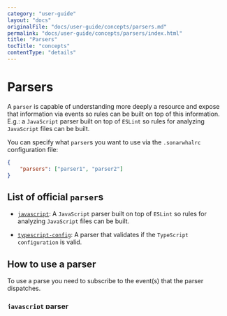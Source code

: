 ```yaml
---
category: "user-guide"
layout: "docs"
originalFile: "docs/user-guide/concepts/parsers.md"
permalink: "docs/user-guide/concepts/parsers/index.html"
title: "Parsers"
tocTitle: "concepts"
contentType: "details"
---
```

# Parsers

A `parser` is capable of understanding more deeply a resource and expose
that information via events so rules can be built on top of this information.
E.g.: a `JavaScript` parser built on top of `ESLint` so rules for analyzing
`JavaScript` files can be built.

You can specify what `parser`s you want to use via the `.sonarwhalrc`
configuration file:

```json
{
    "parsers": ["parser1", "parser2"]
}
```

## List of official `parser`s

* [`javascript`][@sonarwhal/parser-javascript]: A `JavaScript`
parser built on top of `ESLint` so rules for analyzing `JavaScript`
files can be built.

* [`typescript-config`][@sonarwhal/parser-typescript-config]: A parser
that validates if the `TypeScript configuration` is valid.

## How to use a parser

To use a parse you need to subscribe to the event(s) that the parser dispatches.

### `javascript` parser

To create a rule that understands JavaScript you will need to use the
event `parse::javascript` emitted by the
[`javascript parser`][@sonarwhal/parser-javascript].
This event is of type `ScriptParse` which has the following information:

* `resource`: the parsed resource. If the JavaScript is in a `script tag`
  and not a file, the value will be `Internal javascript`.
* `sourceCode`: a `eslint` `SourceCode` object.

### `typescript-config` parser

To create a rule that understands a TypeScript configuration you will need
to use the event `parse::typescript-config` emiited by the
[`typescript-config`][@sonarwhal/parser-typescript-config].
This event is of type `TypeScriptConfigParse` wich has the following
information:

  * `resource`: the parsed resource.
  * `config`: an object with a valid the configuration.

<!-- Link labels: -->

[@sonarwhal/parser-javascript]: https://npmjs.com/packages/@sonarwhal/parser-javascript/
[@sonarwhal/parser-typescript-config]:https://npmjs.com/packages/@sonarwhal/parser-typescript-config/
